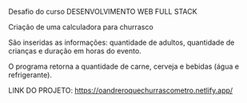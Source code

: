 Desafio do curso DESENVOLVIMENTO WEB FULL STACK

Criação de uma calculadora para churrasco

São inseridas as informações: quantidade de adultos, quantidade de crianças e duração em horas do evento.

O programa retorna a quantidade de carne, cerveja e bebidas (água e refrigerante).

LINK DO PROJETO: https://oandreroquechurrascometro.netlify.app/
